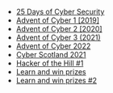 * [25 Days of Cyber Security](https://tryhackme.com/room/learncyberin25days)
* [Advent of Cyber 1 [2019]](https://tryhackme.com/room/25daysofchristmas)
* [Advent of Cyber 2 [2020]](https://tryhackme.com/room/adventofcyber2)
* [Advent of Cyber 3 (2021)](https://tryhackme.com/room/adventofcyber3)
* [Advent of Cyber 2022](https://tryhackme.com/room/adventofcyber4)
* [Cyber Scotland 2021](https://tryhackme.com/room/cyberweek2021)
* [Hacker of the Hill #1](https://tryhackme.com/room/hackerofthehill)
* [Learn and win prizes](https://tryhackme.com/room/tickets1)
* [Learn and win prizes #2](https://tryhackme.com/room/tickets2)
